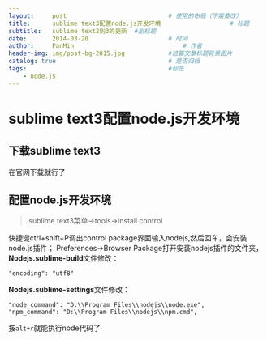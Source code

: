 ```yaml
---
layout:     post                            # 使用的布局（不需要改）
title:      sublime text3配置node.js开发环境                   # 标题
subtitle:   sublime text2到3的更新  #副标题
date:       2014-03-20                      # 时间
author:     PanMin                              # 作者
header-img: img/post-bg-2015.jpg            #这篇文章标题背景图片
catalog: true                               # 是否归档
tags:                                       #标签
    - node.js
---
```


# sublime text3配置node.js开发环境

## 下载sublime text3
在官网下载就行了

## 配置node.js开发环境
> sublime text3菜单→tools→install control

快捷键ctrl+shift+P调出control package界面输入nodejs,然后回车，会安装node.js插件；
Preferences→Browser Package打开安装nodejs插件的文件夹，
**Nodejs.sublime-build**文件修改：
```
"encoding": "utf8"
```

**Nodejs.sublime-settings**文件修改：
```
"node_command": "D:\\Program Files\\nodejs\\node.exe",
"npm_command": "D:\\Program Files\\nodejs\\npm.cmd",
```

按`alt+r`就能执行node代码了
 